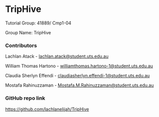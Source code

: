 # TripHive

Tutorial Group: 41889/ Cmp1-04

Group Name: TripHive	

### Contributors

Lachlan Atack - lachlan.atack@student.uts.edu.au	

William Thomas Hartono - williamthomas.hartono-1@student.uts.edu.au	

Claudia Sherlyn Effendi - claudiasherlyn.effendi-1@student.uts.edu.au	

Mostafa Rahinuzzaman - Mostafa.M.Rahinuzzaman@student.uts.edu.au

### GitHub repo link

https://github.com/lachlanelijah/TripHive
